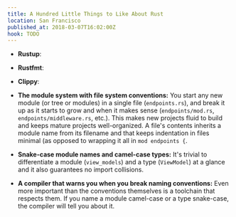 ```yaml
---
title: A Hundred Little Things to Like About Rust
location: San Francisco
published_at: 2018-03-07T16:02:00Z
hook: TODO
---
```


* **Rustup**: 

* **Rustfmt**: 

* **Clippy**: 

* **The module system with file system conventions:** You
  start any new module (or tree or modules) in a single
  file (`endpoints.rs`), and break it up as it starts to
  grow and when it makes sense (`endpoints/mod.rs`,
  `endpoints/middleware.rs`, etc.). This makes new projects
  fluid to build and keeps mature projects well-organized.
  A file's contents inherits a module name from its
  filename and that keeps indentation in files minimal (as
  opposed to wrapping it all in `mod endpoints {`.

* **Snake-case module names and camel-case types:** It's
  trivial to differentiate a module (`view_models`) and a
  type (`ViewModel`) at a glance and it also guarantees no
  import collisions.

* **A compiler that warns you when you break naming
  conventions:** Even more important than the conventions
  themselves is a toolchain that respects them. If you name
  a module camel-case or a type snake-case, the compiler
  will tell you about it.

